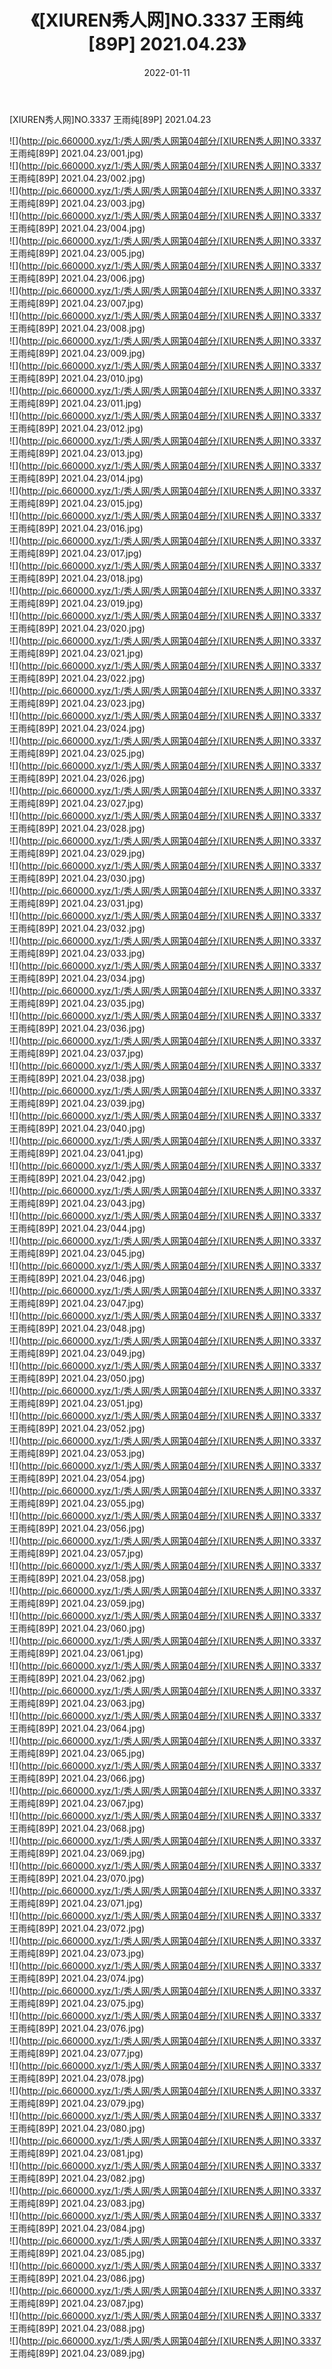 ﻿---
layout: post
title:  《[XIUREN秀人网]NO.3337 王雨纯[89P] 2021.04.23》
date:   2022-01-11
img: http://pic.660000.xyz/1:/秀人网/秀人网第04部分/[XIUREN秀人网]NO.3337 王雨纯[89P] 2021.04.23/000.jpg
categories: [美女, 清纯, 唯美]
---

[XIUREN秀人网]NO.3337 王雨纯[89P] 2021.04.23

 ![](http://pic.660000.xyz/1:/秀人网/秀人网第04部分/[XIUREN秀人网]NO.3337 王雨纯[89P] 2021.04.23/001.jpg) <br>![](http://pic.660000.xyz/1:/秀人网/秀人网第04部分/[XIUREN秀人网]NO.3337 王雨纯[89P] 2021.04.23/002.jpg) <br>![](http://pic.660000.xyz/1:/秀人网/秀人网第04部分/[XIUREN秀人网]NO.3337 王雨纯[89P] 2021.04.23/003.jpg) <br>![](http://pic.660000.xyz/1:/秀人网/秀人网第04部分/[XIUREN秀人网]NO.3337 王雨纯[89P] 2021.04.23/004.jpg) <br>![](http://pic.660000.xyz/1:/秀人网/秀人网第04部分/[XIUREN秀人网]NO.3337 王雨纯[89P] 2021.04.23/005.jpg) <br>![](http://pic.660000.xyz/1:/秀人网/秀人网第04部分/[XIUREN秀人网]NO.3337 王雨纯[89P] 2021.04.23/006.jpg) <br>![](http://pic.660000.xyz/1:/秀人网/秀人网第04部分/[XIUREN秀人网]NO.3337 王雨纯[89P] 2021.04.23/007.jpg) <br>![](http://pic.660000.xyz/1:/秀人网/秀人网第04部分/[XIUREN秀人网]NO.3337 王雨纯[89P] 2021.04.23/008.jpg) <br>![](http://pic.660000.xyz/1:/秀人网/秀人网第04部分/[XIUREN秀人网]NO.3337 王雨纯[89P] 2021.04.23/009.jpg) <br>![](http://pic.660000.xyz/1:/秀人网/秀人网第04部分/[XIUREN秀人网]NO.3337 王雨纯[89P] 2021.04.23/010.jpg) <br>![](http://pic.660000.xyz/1:/秀人网/秀人网第04部分/[XIUREN秀人网]NO.3337 王雨纯[89P] 2021.04.23/011.jpg) <br>![](http://pic.660000.xyz/1:/秀人网/秀人网第04部分/[XIUREN秀人网]NO.3337 王雨纯[89P] 2021.04.23/012.jpg) <br>![](http://pic.660000.xyz/1:/秀人网/秀人网第04部分/[XIUREN秀人网]NO.3337 王雨纯[89P] 2021.04.23/013.jpg) <br>![](http://pic.660000.xyz/1:/秀人网/秀人网第04部分/[XIUREN秀人网]NO.3337 王雨纯[89P] 2021.04.23/014.jpg) <br>![](http://pic.660000.xyz/1:/秀人网/秀人网第04部分/[XIUREN秀人网]NO.3337 王雨纯[89P] 2021.04.23/015.jpg) <br>![](http://pic.660000.xyz/1:/秀人网/秀人网第04部分/[XIUREN秀人网]NO.3337 王雨纯[89P] 2021.04.23/016.jpg) <br>![](http://pic.660000.xyz/1:/秀人网/秀人网第04部分/[XIUREN秀人网]NO.3337 王雨纯[89P] 2021.04.23/017.jpg) <br>![](http://pic.660000.xyz/1:/秀人网/秀人网第04部分/[XIUREN秀人网]NO.3337 王雨纯[89P] 2021.04.23/018.jpg) <br>![](http://pic.660000.xyz/1:/秀人网/秀人网第04部分/[XIUREN秀人网]NO.3337 王雨纯[89P] 2021.04.23/019.jpg) <br>![](http://pic.660000.xyz/1:/秀人网/秀人网第04部分/[XIUREN秀人网]NO.3337 王雨纯[89P] 2021.04.23/020.jpg) <br>![](http://pic.660000.xyz/1:/秀人网/秀人网第04部分/[XIUREN秀人网]NO.3337 王雨纯[89P] 2021.04.23/021.jpg) <br>![](http://pic.660000.xyz/1:/秀人网/秀人网第04部分/[XIUREN秀人网]NO.3337 王雨纯[89P] 2021.04.23/022.jpg) <br>![](http://pic.660000.xyz/1:/秀人网/秀人网第04部分/[XIUREN秀人网]NO.3337 王雨纯[89P] 2021.04.23/023.jpg) <br>![](http://pic.660000.xyz/1:/秀人网/秀人网第04部分/[XIUREN秀人网]NO.3337 王雨纯[89P] 2021.04.23/024.jpg) <br>![](http://pic.660000.xyz/1:/秀人网/秀人网第04部分/[XIUREN秀人网]NO.3337 王雨纯[89P] 2021.04.23/025.jpg) <br>![](http://pic.660000.xyz/1:/秀人网/秀人网第04部分/[XIUREN秀人网]NO.3337 王雨纯[89P] 2021.04.23/026.jpg) <br>![](http://pic.660000.xyz/1:/秀人网/秀人网第04部分/[XIUREN秀人网]NO.3337 王雨纯[89P] 2021.04.23/027.jpg) <br>![](http://pic.660000.xyz/1:/秀人网/秀人网第04部分/[XIUREN秀人网]NO.3337 王雨纯[89P] 2021.04.23/028.jpg) <br>![](http://pic.660000.xyz/1:/秀人网/秀人网第04部分/[XIUREN秀人网]NO.3337 王雨纯[89P] 2021.04.23/029.jpg) <br>![](http://pic.660000.xyz/1:/秀人网/秀人网第04部分/[XIUREN秀人网]NO.3337 王雨纯[89P] 2021.04.23/030.jpg) <br>![](http://pic.660000.xyz/1:/秀人网/秀人网第04部分/[XIUREN秀人网]NO.3337 王雨纯[89P] 2021.04.23/031.jpg) <br>![](http://pic.660000.xyz/1:/秀人网/秀人网第04部分/[XIUREN秀人网]NO.3337 王雨纯[89P] 2021.04.23/032.jpg) <br>![](http://pic.660000.xyz/1:/秀人网/秀人网第04部分/[XIUREN秀人网]NO.3337 王雨纯[89P] 2021.04.23/033.jpg) <br>![](http://pic.660000.xyz/1:/秀人网/秀人网第04部分/[XIUREN秀人网]NO.3337 王雨纯[89P] 2021.04.23/034.jpg) <br>![](http://pic.660000.xyz/1:/秀人网/秀人网第04部分/[XIUREN秀人网]NO.3337 王雨纯[89P] 2021.04.23/035.jpg) <br>![](http://pic.660000.xyz/1:/秀人网/秀人网第04部分/[XIUREN秀人网]NO.3337 王雨纯[89P] 2021.04.23/036.jpg) <br>![](http://pic.660000.xyz/1:/秀人网/秀人网第04部分/[XIUREN秀人网]NO.3337 王雨纯[89P] 2021.04.23/037.jpg) <br>![](http://pic.660000.xyz/1:/秀人网/秀人网第04部分/[XIUREN秀人网]NO.3337 王雨纯[89P] 2021.04.23/038.jpg) <br>![](http://pic.660000.xyz/1:/秀人网/秀人网第04部分/[XIUREN秀人网]NO.3337 王雨纯[89P] 2021.04.23/039.jpg) <br>![](http://pic.660000.xyz/1:/秀人网/秀人网第04部分/[XIUREN秀人网]NO.3337 王雨纯[89P] 2021.04.23/040.jpg) <br>![](http://pic.660000.xyz/1:/秀人网/秀人网第04部分/[XIUREN秀人网]NO.3337 王雨纯[89P] 2021.04.23/041.jpg) <br>![](http://pic.660000.xyz/1:/秀人网/秀人网第04部分/[XIUREN秀人网]NO.3337 王雨纯[89P] 2021.04.23/042.jpg) <br>![](http://pic.660000.xyz/1:/秀人网/秀人网第04部分/[XIUREN秀人网]NO.3337 王雨纯[89P] 2021.04.23/043.jpg) <br>![](http://pic.660000.xyz/1:/秀人网/秀人网第04部分/[XIUREN秀人网]NO.3337 王雨纯[89P] 2021.04.23/044.jpg) <br>![](http://pic.660000.xyz/1:/秀人网/秀人网第04部分/[XIUREN秀人网]NO.3337 王雨纯[89P] 2021.04.23/045.jpg) <br>![](http://pic.660000.xyz/1:/秀人网/秀人网第04部分/[XIUREN秀人网]NO.3337 王雨纯[89P] 2021.04.23/046.jpg) <br>![](http://pic.660000.xyz/1:/秀人网/秀人网第04部分/[XIUREN秀人网]NO.3337 王雨纯[89P] 2021.04.23/047.jpg) <br>![](http://pic.660000.xyz/1:/秀人网/秀人网第04部分/[XIUREN秀人网]NO.3337 王雨纯[89P] 2021.04.23/048.jpg) <br>![](http://pic.660000.xyz/1:/秀人网/秀人网第04部分/[XIUREN秀人网]NO.3337 王雨纯[89P] 2021.04.23/049.jpg) <br>![](http://pic.660000.xyz/1:/秀人网/秀人网第04部分/[XIUREN秀人网]NO.3337 王雨纯[89P] 2021.04.23/050.jpg) <br>![](http://pic.660000.xyz/1:/秀人网/秀人网第04部分/[XIUREN秀人网]NO.3337 王雨纯[89P] 2021.04.23/051.jpg) <br>![](http://pic.660000.xyz/1:/秀人网/秀人网第04部分/[XIUREN秀人网]NO.3337 王雨纯[89P] 2021.04.23/052.jpg) <br>![](http://pic.660000.xyz/1:/秀人网/秀人网第04部分/[XIUREN秀人网]NO.3337 王雨纯[89P] 2021.04.23/053.jpg) <br>![](http://pic.660000.xyz/1:/秀人网/秀人网第04部分/[XIUREN秀人网]NO.3337 王雨纯[89P] 2021.04.23/054.jpg) <br>![](http://pic.660000.xyz/1:/秀人网/秀人网第04部分/[XIUREN秀人网]NO.3337 王雨纯[89P] 2021.04.23/055.jpg) <br>![](http://pic.660000.xyz/1:/秀人网/秀人网第04部分/[XIUREN秀人网]NO.3337 王雨纯[89P] 2021.04.23/056.jpg) <br>![](http://pic.660000.xyz/1:/秀人网/秀人网第04部分/[XIUREN秀人网]NO.3337 王雨纯[89P] 2021.04.23/057.jpg) <br>![](http://pic.660000.xyz/1:/秀人网/秀人网第04部分/[XIUREN秀人网]NO.3337 王雨纯[89P] 2021.04.23/058.jpg) <br>![](http://pic.660000.xyz/1:/秀人网/秀人网第04部分/[XIUREN秀人网]NO.3337 王雨纯[89P] 2021.04.23/059.jpg) <br>![](http://pic.660000.xyz/1:/秀人网/秀人网第04部分/[XIUREN秀人网]NO.3337 王雨纯[89P] 2021.04.23/060.jpg) <br>![](http://pic.660000.xyz/1:/秀人网/秀人网第04部分/[XIUREN秀人网]NO.3337 王雨纯[89P] 2021.04.23/061.jpg) <br>![](http://pic.660000.xyz/1:/秀人网/秀人网第04部分/[XIUREN秀人网]NO.3337 王雨纯[89P] 2021.04.23/062.jpg) <br>![](http://pic.660000.xyz/1:/秀人网/秀人网第04部分/[XIUREN秀人网]NO.3337 王雨纯[89P] 2021.04.23/063.jpg) <br>![](http://pic.660000.xyz/1:/秀人网/秀人网第04部分/[XIUREN秀人网]NO.3337 王雨纯[89P] 2021.04.23/064.jpg) <br>![](http://pic.660000.xyz/1:/秀人网/秀人网第04部分/[XIUREN秀人网]NO.3337 王雨纯[89P] 2021.04.23/065.jpg) <br>![](http://pic.660000.xyz/1:/秀人网/秀人网第04部分/[XIUREN秀人网]NO.3337 王雨纯[89P] 2021.04.23/066.jpg) <br>![](http://pic.660000.xyz/1:/秀人网/秀人网第04部分/[XIUREN秀人网]NO.3337 王雨纯[89P] 2021.04.23/067.jpg) <br>![](http://pic.660000.xyz/1:/秀人网/秀人网第04部分/[XIUREN秀人网]NO.3337 王雨纯[89P] 2021.04.23/068.jpg) <br>![](http://pic.660000.xyz/1:/秀人网/秀人网第04部分/[XIUREN秀人网]NO.3337 王雨纯[89P] 2021.04.23/069.jpg) <br>![](http://pic.660000.xyz/1:/秀人网/秀人网第04部分/[XIUREN秀人网]NO.3337 王雨纯[89P] 2021.04.23/070.jpg) <br>![](http://pic.660000.xyz/1:/秀人网/秀人网第04部分/[XIUREN秀人网]NO.3337 王雨纯[89P] 2021.04.23/071.jpg) <br>![](http://pic.660000.xyz/1:/秀人网/秀人网第04部分/[XIUREN秀人网]NO.3337 王雨纯[89P] 2021.04.23/072.jpg) <br>![](http://pic.660000.xyz/1:/秀人网/秀人网第04部分/[XIUREN秀人网]NO.3337 王雨纯[89P] 2021.04.23/073.jpg) <br>![](http://pic.660000.xyz/1:/秀人网/秀人网第04部分/[XIUREN秀人网]NO.3337 王雨纯[89P] 2021.04.23/074.jpg) <br>![](http://pic.660000.xyz/1:/秀人网/秀人网第04部分/[XIUREN秀人网]NO.3337 王雨纯[89P] 2021.04.23/075.jpg) <br>![](http://pic.660000.xyz/1:/秀人网/秀人网第04部分/[XIUREN秀人网]NO.3337 王雨纯[89P] 2021.04.23/076.jpg) <br>![](http://pic.660000.xyz/1:/秀人网/秀人网第04部分/[XIUREN秀人网]NO.3337 王雨纯[89P] 2021.04.23/077.jpg) <br>![](http://pic.660000.xyz/1:/秀人网/秀人网第04部分/[XIUREN秀人网]NO.3337 王雨纯[89P] 2021.04.23/078.jpg) <br>![](http://pic.660000.xyz/1:/秀人网/秀人网第04部分/[XIUREN秀人网]NO.3337 王雨纯[89P] 2021.04.23/079.jpg) <br>![](http://pic.660000.xyz/1:/秀人网/秀人网第04部分/[XIUREN秀人网]NO.3337 王雨纯[89P] 2021.04.23/080.jpg) <br>![](http://pic.660000.xyz/1:/秀人网/秀人网第04部分/[XIUREN秀人网]NO.3337 王雨纯[89P] 2021.04.23/081.jpg) <br>![](http://pic.660000.xyz/1:/秀人网/秀人网第04部分/[XIUREN秀人网]NO.3337 王雨纯[89P] 2021.04.23/082.jpg) <br>![](http://pic.660000.xyz/1:/秀人网/秀人网第04部分/[XIUREN秀人网]NO.3337 王雨纯[89P] 2021.04.23/083.jpg) <br>![](http://pic.660000.xyz/1:/秀人网/秀人网第04部分/[XIUREN秀人网]NO.3337 王雨纯[89P] 2021.04.23/084.jpg) <br>![](http://pic.660000.xyz/1:/秀人网/秀人网第04部分/[XIUREN秀人网]NO.3337 王雨纯[89P] 2021.04.23/085.jpg) <br>![](http://pic.660000.xyz/1:/秀人网/秀人网第04部分/[XIUREN秀人网]NO.3337 王雨纯[89P] 2021.04.23/086.jpg) <br>![](http://pic.660000.xyz/1:/秀人网/秀人网第04部分/[XIUREN秀人网]NO.3337 王雨纯[89P] 2021.04.23/087.jpg) <br>![](http://pic.660000.xyz/1:/秀人网/秀人网第04部分/[XIUREN秀人网]NO.3337 王雨纯[89P] 2021.04.23/088.jpg) <br>![](http://pic.660000.xyz/1:/秀人网/秀人网第04部分/[XIUREN秀人网]NO.3337 王雨纯[89P] 2021.04.23/089.jpg) <br>